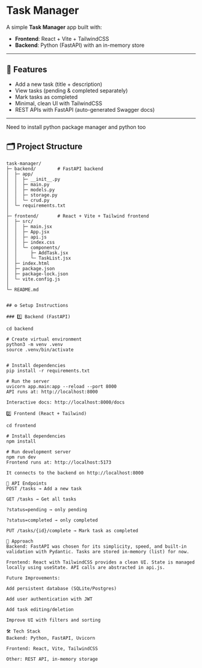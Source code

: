 # Task Manager

A simple **Task Manager** app built with:
- **Frontend**: React + Vite + TailwindCSS  
- **Backend**: Python (FastAPI) with an in-memory store  

---

## 🚀 Features
- Add a new task (title + description)
- View tasks (pending & completed separately)
- Mark tasks as completed
- Minimal, clean UI with TailwindCSS
- REST APIs with FastAPI (auto-generated Swagger docs)

---
Need to install python package manager  and python too


## 🗂️ Project Structure

```text
task-manager/
├─ backend/        # FastAPI backend
│  ├─ app/
│  │  ├─ __init__.py
│  │  ├─ main.py
│  │  ├─ models.py
│  │  ├─ storage.py
│  │  └─ crud.py
│  └─ requirements.txt
│
├─ frontend/       # React + Vite + Tailwind frontend
│  ├─ src/
│  │  ├─ main.jsx
│  │  ├─ App.jsx
│  │  ├─ api.js
│  │  ├─ index.css
│  │  └─ components/
│  │     ├─ AddTask.jsx
│  │     └─ TaskList.jsx
│  ├─ index.html
│  ├─ package.json
│  ├─ package-lock.json
│  └─ vite.config.js
│
└─ README.md       


## ⚙️ Setup Instructions

### 1️⃣ Backend (FastAPI)

cd backend

# Create virtual environment
python3 -m venv .venv
source .venv/bin/activate  


# Install dependencies
pip install -r requirements.txt

# Run the server
uvicorn app.main:app --reload --port 8000
API runs at: http://localhost:8000

Interactive docs: http://localhost:8000/docs

2️⃣ Frontend (React + Tailwind)

cd frontend

# Install dependencies
npm install

# Run development server
npm run dev
Frontend runs at: http://localhost:5173

It connects to the backend on http://localhost:8000

🔗 API Endpoints
POST /tasks → Add a new task

GET /tasks → Get all tasks

?status=pending → only pending

?status=completed → only completed

PUT /tasks/{id}/complete → Mark task as completed

📖 Approach
Backend: FastAPI was chosen for its simplicity, speed, and built-in validation with Pydantic. Tasks are stored in-memory (list) for now.

Frontend: React with TailwindCSS provides a clean UI. State is managed locally using useState. API calls are abstracted in api.js.

Future Improvements:

Add persistent database (SQLite/Postgres)

Add user authentication with JWT 

Add task editing/deletion

Improve UI with filters and sorting

🛠️ Tech Stack
Backend: Python, FastAPI, Uvicorn

Frontend: React, Vite, TailwindCSS

Other: REST API, in-memory storage

